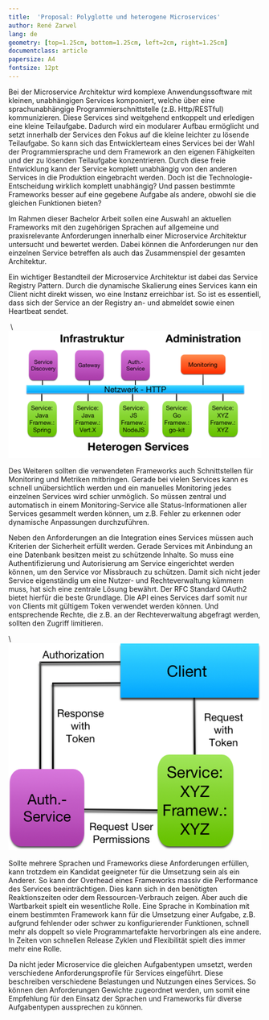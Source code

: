 ```yaml
---
title:  'Proposal: Polyglotte und heterogene Microservices'
author: René Zarwel
lang: de
geometry: [top=1.25cm, bottom=1.25cm, left=2cm, right=1.25cm]
documentclass: article
papersize: A4
fontsize: 12pt
---
```


Bei der Microservice Architektur wird komplexe Anwendungssoftware mit kleinen,
unabhängigen Services komponiert, welche über eine sprachunabhängige
Programmierschnittstelle (z.B. Http/RESTful) kommunizieren. Diese Services sind
weitgehend entkoppelt und erledigen eine kleine Teilaufgabe. Dadurch wird
ein modularer Aufbau ermöglicht und setzt innerhalb der Services den Fokus
auf die kleine leichter zu lösende Teilaufgabe. So kann sich das
Entwicklerteam eines Services bei der Wahl der Programmiersprache und dem
Framework an den eigenen Fähigkeiten und der zu lösenden Teilaufgabe konzentrieren.
Durch diese freie Entwicklung kann der Service komplett unabhängig von den anderen
Services in die Produktion eingebracht werden.
Doch ist die Technologie-Entscheidung wirklich komplett unabhängig? Und passen
bestimmte Frameworks besser auf eine gegebene Aufgabe als andere, obwohl sie
die gleichen Funktionen bieten?

Im Rahmen dieser Bachelor Arbeit sollen eine Auswahl an aktuellen Frameworks mit
den zugehörigen Sprachen auf allgemeine und praxisrelevante Anforderungen
innerhalb einer Microservice Architektur untersucht und
bewertet werden. Dabei können die Anforderungen nur den einzelnen Service betreffen
als auch das Zusammenspiel der gesamten Architektur.

Ein wichtiger Bestandteil der Microservice Architektur ist dabei das Service
Registry Pattern. Durch die dynamische Skalierung eines Services kann ein Client
nicht direkt wissen, wo eine Instanz erreichbar ist. So ist es essentiell, dass
sich der Service an der Registry an- und abmeldet sowie einen Heartbeat sendet.

 \ ![Infrastruktur](imgs/heterogene_microservice_infrastruktur.png)

Des Weiteren sollten die verwendeten Frameworks auch Schnittstellen
für Monitoring und Metriken mitbringen. Gerade bei vielen Services kann es
schnell unübersichtlich werden und ein manuelles Monitoring jedes einzelnen Services
wird schier unmöglich. So müssen zentral und automatisch in einem Monitoring-Service
alle Status-Informationen aller Services gesammelt werden können, um z.B. Fehler zu
erkennen oder dynamische Anpassungen durchzuführen.

Neben den Anforderungen an die Integration eines Services müssen auch Kriterien
der Sicherheit erfüllt werden. Gerade Services mit Anbindung an eine Datenbank
besitzen meist zu schützende Inhalte. So muss eine Authentifizierung und
Autorisierung am Service eingerichtet werden können, um den Service vor
Missbrauch zu schützen. Damit sich nicht jeder Service eigenständig um eine
Nutzer- und Rechteverwaltung kümmern muss, hat sich eine zentrale Lösung bewährt.
Der RFC Standard OAuth2 bietet hierfür die beste Grundlage. Die API eines Services
darf somit nur von Clients mit gültigem Token verwendet werden können. Und
entsprechende Rechte, die z.B. an der Rechteverwaltung abgefragt werden, sollten
den Zugriff limitieren.

\ ![OAuth2](imgs/OAuth2.png)

Sollte mehrere Sprachen und Frameworks diese Anforderungen erfüllen, kann trotzdem
ein Kandidat geeigneter für die Umsetzung sein als ein Anderer. So kann der Overhead
eines Frameworks massiv die Performance des Services beeinträchtigen. Dies kann
sich in den benötigten Reaktionszeiten oder dem Ressourcen-Verbrauch zeigen.
Aber auch die Wartbarkeit spielt ein wesentliche Rolle. Eine Sprache in Kombination
mit einem bestimmten Framework kann für die Umsetzung einer Aufgabe, z.B. aufgrund
fehlender oder schwer zu konfigurierender Funktionen, schnell mehr als doppelt so viele
Programmartefakte hervorbringen als eine andere. In Zeiten von schnellen Release
Zyklen und Flexibilität spielt dies immer mehr eine Rolle.

Da nicht jeder Microservice die gleichen Aufgabentypen umsetzt, werden verschiedene
Anforderungsprofile für Services eingeführt. Diese beschreiben verschiedene Belastungen
und Nutzungen eines Services. So können den Anforderungen Gewichte zugeordnet werden,
um somit eine Empfehlung für den Einsatz der Sprachen und
Frameworks für diverse Aufgabentypen aussprechen zu können.
